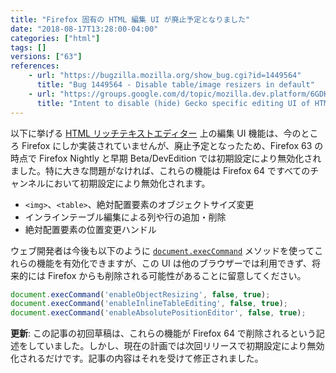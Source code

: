 ```yaml
---
title: "Firefox 固有の HTML 編集 UI が廃止予定となりました"
date: "2018-08-17T13:28:00-04:00"
categories: ["html"]
tags: []
versions: ["63"]
references:
    - url: "https://bugzilla.mozilla.org/show_bug.cgi?id=1449564"
      title: "Bug 1449564 - Disable table/image resizers in default"
    - url: "https://groups.google.com/d/topic/mozilla.dev.platform/6GDK3Kzu9q0/discussion"
      title: "Intent to disable (hide) Gecko specific editing UI of HTML editor by default"
---
```

以下に挙げる [HTML リッチテキストエディター](https://developer.mozilla.org/docs/Web/Guide/HTML/Editable_content) 上の編集 UI 機能は、今のところ Firefox にしか実装されていませんが、廃止予定となったため、Firefox 63 の時点で Firefox Nightly と早期 Beta/DevEdition では初期設定により無効化されました。特に大きな問題がなければ、これらの機能は Firefox 64 ですべてのチャンネルにおいて初期設定により無効化されます。

* `<img>`、`<table>`、絶対配置要素のオブジェクトサイズ変更
* インラインテーブル編集による列や行の追加・削除
* 絶対配置要素の位置変更ハンドル

ウェブ開発者は今後も以下のように [`document.execCommand`](https://developer.mozilla.org/docs/Web/API/Document/execCommand) メソッドを使ってこれらの機能を有効化できますが、この UI は他のブラウザーでは利用できず、将来的には Firefox からも削除される可能性があることに留意してください。

```js
document.execCommand('enableObjectResizing', false, true);
document.execCommand('enableInlineTableEditing', false, true);
document.execCommand('enableAbsolutePositionEditor', false, true);
```

**更新**: この記事の初回草稿は、これらの機能が Firefox 64 で削除されるという記述をしていました。しかし、現在の計画では次回リリースで初期設定により無効化されるだけです。記事の内容はそれを受けて修正されました。
